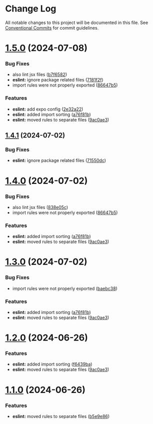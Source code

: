 # Change Log

All notable changes to this project will be documented in this file.
See [Conventional Commits](https://conventionalcommits.org) for commit guidelines.

# [1.5.0](https://github.com/IGNE-Agency/code-consistency/compare/@igne-agency/eslint-config-igne@1.0.0...@igne-agency/eslint-config-igne@1.5.0) (2024-07-08)

### Bug Fixes

- also lint jsx files ([b7f6582](https://github.com/IGNE-Agency/code-consistency/commit/b7f658209b76189b8ce84c4dddce9f14c436d005))
- **eslint:** ignore package related files ([7181f2f](https://github.com/IGNE-Agency/code-consistency/commit/7181f2f63a04862be1cc012cb686947205dfb428))
- import rules were not properly exported ([86647b5](https://github.com/IGNE-Agency/code-consistency/commit/86647b5ae22f013036549ae02aabeeb2b48f797b))

### Features

- **eslint:** add expo config ([2e32a22](https://github.com/IGNE-Agency/code-consistency/commit/2e32a22e3f0a1e1bc7abd3c503d567562258a5b9))
- **eslint:** added import sorting ([a76f81b](https://github.com/IGNE-Agency/code-consistency/commit/a76f81b12f16d5a1712557a6958f5a0905d45e80))
- **eslint:** moved rules to separate files ([9ac0ae3](https://github.com/IGNE-Agency/code-consistency/commit/9ac0ae304b5c59f6ed5279632f6f8cd8333d8eaa))

## [1.4.1](https://github.com/IGNE-Agency/code-consistency/compare/@igne-agency/eslint-config-igne@1.4.0...@igne-agency/eslint-config-igne@1.4.1) (2024-07-02)

### Bug Fixes

- **eslint:** ignore package related files ([71550dc](https://github.com/IGNE-Agency/code-consistency/commit/71550dcb19fa7f1cea2cd4f87bde619c6097461f))

# [1.4.0](https://github.com/IGNE-Agency/code-consistency/compare/@igne-agency/eslint-config-igne@1.0.0...@igne-agency/eslint-config-igne@1.4.0) (2024-07-02)

### Bug Fixes

- also lint jsx files ([838e05c](https://github.com/IGNE-Agency/code-consistency/commit/838e05c17a77d703584e25af4fca4d7050e4d63d))
- import rules were not properly exported ([86647b5](https://github.com/IGNE-Agency/code-consistency/commit/86647b5ae22f013036549ae02aabeeb2b48f797b))

### Features

- **eslint:** added import sorting ([a76f81b](https://github.com/IGNE-Agency/code-consistency/commit/a76f81b12f16d5a1712557a6958f5a0905d45e80))
- **eslint:** moved rules to separate files ([9ac0ae3](https://github.com/IGNE-Agency/code-consistency/commit/9ac0ae304b5c59f6ed5279632f6f8cd8333d8eaa))

# [1.3.0](https://github.com/IGNE-Agency/code-consistency/compare/@igne-agency/eslint-config-igne@1.0.0...@igne-agency/eslint-config-igne@1.3.0) (2024-07-02)

### Bug Fixes

- import rules were not properly exported ([baebc38](https://github.com/IGNE-Agency/code-consistency/commit/baebc385d7a17e65949cccd990b2e19d8507abec))

### Features

- **eslint:** added import sorting ([a76f81b](https://github.com/IGNE-Agency/code-consistency/commit/a76f81b12f16d5a1712557a6958f5a0905d45e80))
- **eslint:** moved rules to separate files ([9ac0ae3](https://github.com/IGNE-Agency/code-consistency/commit/9ac0ae304b5c59f6ed5279632f6f8cd8333d8eaa))

# [1.2.0](https://github.com/IGNE-Agency/code-consistency/compare/@igne-agency/eslint-config-igne@1.0.0...@igne-agency/eslint-config-igne@1.2.0) (2024-06-26)

### Features

- **eslint:** added import sorting ([f6439ba](https://github.com/IGNE-Agency/code-consistency/commit/f6439badd2fc33c0d3e92f16573f37804c8d4597))
- **eslint:** moved rules to separate files ([9ac0ae3](https://github.com/IGNE-Agency/code-consistency/commit/9ac0ae304b5c59f6ed5279632f6f8cd8333d8eaa))

# [1.1.0](https://github.com/IGNE-Agency/code-consistency/compare/@igne-agency/eslint-config-igne@1.0.0...@igne-agency/eslint-config-igne@1.1.0) (2024-06-26)

### Features

- **eslint:** moved rules to separate files ([b5e9e86](https://github.com/IGNE-Agency/code-consistency/commit/b5e9e862c3d324c2978ea19aeac3e09a423a6365))
